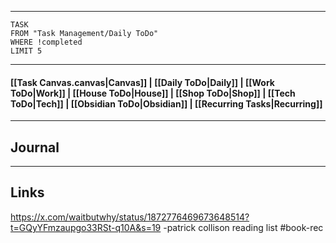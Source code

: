 
---
```dataview
TASK
FROM "Task Management/Daily ToDo"
WHERE !completed
LIMIT 5
```
---

#### [[Task Canvas.canvas|Canvas]] | [[Daily ToDo|Daily]] | [[Work ToDo|Work]] |  [[House ToDo|House]] |  [[Shop ToDo|Shop]] | [[Tech ToDo|Tech]] | [[Obsidian ToDo|Obsidian]] | [[Recurring Tasks|Recurring]] 
---
## Journal

---
## Links
https://x.com/waitbutwhy/status/1872776469673648514?t=GQyYFmzaupgo33RSt-q10A&s=19
-patrick collison reading list #book-rec 
